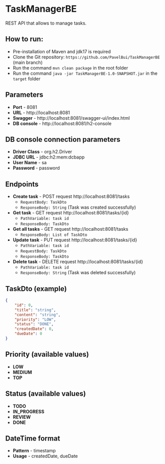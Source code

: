 # TaskManagerBE

REST API that allows to manage tasks. 


## How to run:
- Pre-installation of Maven and jdk17 is required
- Clone the Git repository: `https://github.com/PavelBui/TaskManagerBE` (main branch)
- Run the command `mvn clean package` in the root folder
- Run the command `java -jar TaskManagerBE-1.0-SNAPSHOT.jar` in the `target` folder

## Parameters
- **Port** - 8081
- **URL** - http://localhost:8081
- **Swagger** - http://localhost:8081/swagger-ui/index.html
- **DB console** - http://localhost:8081/h2-console

## DB console connection parameters
- **Driver Class** - org.h2.Driver
- **JDBC URL** - jdbc:h2:mem:dcbapp
- **User Name** - sa
- **Password** - password

## Endpoints
- **Create task** - POST request http://localhost:8081/tasks
    - `RequestBody: TaskDto`
    - `ResponseBody: String` (Task was created successfully)
- **Get task** - GET request http://localhost:8081/tasks/{id}
    - `PathVariable: task id`
    - `ResponseBody: TaskDto`
- **Get all tasks** - GET request http://localhost:8081/tasks
    - `ResponseBody: List of TaskDto`
- **Update task** - PUT request http://localhost:8081/tasks/{id}
    - `PathVariable: task id`
    - `RequestBody: TaskDto`
    - `ResponseBody: TaskDto`
- **Delete task** - DELETE request http://localhost:8081/tasks/{id}
    - `PathVariable: task id`
    - `ResponseBody: String` (Task was deleted successfully)

## TaskDto (example)
```json
{
    "id": 0,
    "title": "string",
    "content": "string",
    "priority": "LOW",
    "status": "DONE",
    "createdDate": 0,
    "dueDate": 0
}
```

## Priority (available values)
- **LOW**
- **MEDIUM**
- **TOP**

## Status (available values)
- **TODO**
- **IN_PROGRESS**
- **REVIEW**
- **DONE**

## DateTime format
- **Pattern** - timestamp
- **Usage** - createdDate, dueDate